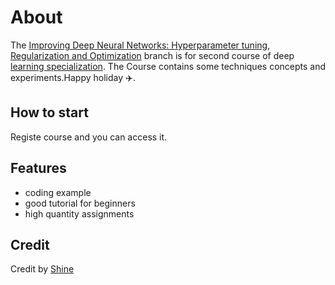 About
==========
The [Improving Deep Neural Networks: Hyperparameter tuning, Regularization and Optimization](https://www.coursera.org/learn/deep-neural-network/home/) branch is for second course of deep [learning specialization](https://www.coursera.org/specializations/deep-learning). The Course contains some techniques concepts and experiments.Happy holiday :airplane:.

How to start
--------------------------
Registe course and you can access it.

Features
------------------
- coding example
- good tutorial for beginners
- high quantity assignments 

Credit
-----------
Credit by [Shine](http://github.com/rh01)